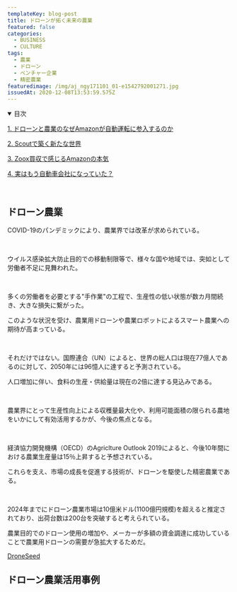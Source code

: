 ```yaml
---
templateKey: blog-post
title: ドローンが拓く未来の農業
featured: false
categories:
  - BUSINESS
  - CULTURE
tags:
  - 農業
  - ドローン
  - ベンチャー企業
  - 精密農業
featuredimage: /img/aj_ngy171101_01-e1542792001271.jpg
issuedAt: 2020-12-08T13:53:59.575Z
---
```

<details open><summary>目次</summary>

[1. ドローンと農業のなぜAmazonが自動運転に参入するのか](#001)

[2. Scoutで築く新たな世界](#002)

[3. Zoox買収で感じるAmazonの本気](#003)

[4. 実はもう自動車会社になっていた？](#004)

</details>

<br>

<div id="001">

## ドローン農業

COVID-19のパンデミックにより、農業界では改革が求められている。

<br>

ウイルス感染拡大防止目的での移動制限等で、様々な国や地域では、突如として労働者不足に見舞われた。

<br>

多くの労働者を必要とする"手作業"の工程で、生産性の低い状態が数カ月間続き、大きな損失に繋がった。

このような状況を受け、農業用ドローンや農業ロボットによるスマート農業への期待が高まっている。

<br>

それだけではない。国際連合（UN）によると、世界の総人口は現在77億人であるのに対して、2050年には96憶人に達すると予測されている。

人口増加に伴い、食料の生産・供給量は現在の2倍に達する見込みである。

<br>

農業界にとって生産性向上による収穫量最大化や、利用可能面積の限られる農地をいかにして有効活用するかが、今後の焦点となる。

<br>

経済協力開発機構（OECD）のAgriclture Outlook 2019によると、今後10年間における農業生産量は15％上昇すると予想されている。

これらを支え、市場の成長を促進する技術が、ドローンを駆使した精密農業である。

</div>

<br>

2024年までにドローン農業市場は10億米ドル(1100億円規模)を超えると推定されており、出荷台数は200台を突破すると考えられている。

農業目的でのドローン使用の増加や、メーカーが多額の資金調達に成功していることで農業用ドローンの需要が急拡大するためだ。

[DroneSeed](https://www.droneseed.com/)



<div id="002">

## ドローン農業活用事例